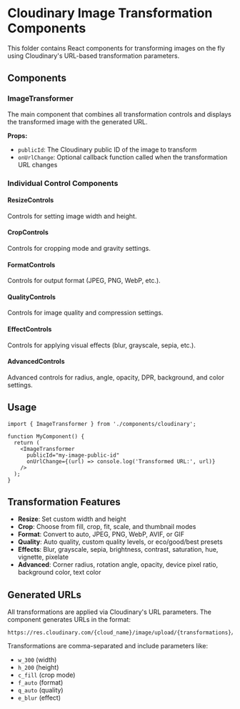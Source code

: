 # Cloudinary Image Transformation Components

This folder contains React components for transforming images on the fly using Cloudinary's URL-based transformation parameters.

## Components

### ImageTransformer
The main component that combines all transformation controls and displays the transformed image with the generated URL.

**Props:**
- `publicId`: The Cloudinary public ID of the image to transform
- `onUrlChange`: Optional callback function called when the transformation URL changes

### Individual Control Components

#### ResizeControls
Controls for setting image width and height.

#### CropControls
Controls for cropping mode and gravity settings.

#### FormatControls
Controls for output format (JPEG, PNG, WebP, etc.).

#### QualityControls
Controls for image quality and compression settings.

#### EffectControls
Controls for applying visual effects (blur, grayscale, sepia, etc.).

#### AdvancedControls
Advanced controls for radius, angle, opacity, DPR, background, and color settings.

## Usage

```tsx
import { ImageTransformer } from './components/cloudinary';

function MyComponent() {
  return (
    <ImageTransformer
      publicId="my-image-public-id"
      onUrlChange={(url) => console.log('Transformed URL:', url)}
    />
  );
}
```

## Transformation Features

- **Resize**: Set custom width and height
- **Crop**: Choose from fill, crop, fit, scale, and thumbnail modes
- **Format**: Convert to auto, JPEG, PNG, WebP, AVIF, or GIF
- **Quality**: Auto quality, custom quality levels, or eco/good/best presets
- **Effects**: Blur, grayscale, sepia, brightness, contrast, saturation, hue, vignette, pixelate
- **Advanced**: Corner radius, rotation angle, opacity, device pixel ratio, background color, text color

## Generated URLs

All transformations are applied via Cloudinary's URL parameters. The component generates URLs in the format:
```
https://res.cloudinary.com/{cloud_name}/image/upload/{transformations}/{public_id}
```

Transformations are comma-separated and include parameters like:
- `w_300` (width)
- `h_200` (height)
- `c_fill` (crop mode)
- `f_auto` (format)
- `q_auto` (quality)
- `e_blur` (effect)